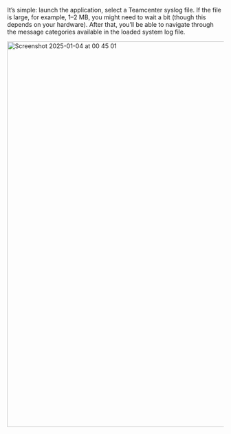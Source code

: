 It’s simple: launch the application, select a Teamcenter syslog file. If the file is large, for example, 1–2 MB, you might need to wait a bit (though this depends on your hardware). After that, you’ll be able to navigate through the message categories available in the loaded system log file.


<img width="897" alt="Screenshot 2025-01-04 at 00 45 01" src="https://github.com/user-attachments/assets/8ca08e55-7ae4-4adb-b283-20da5f9868cf" />
